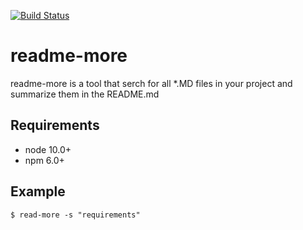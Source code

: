 [![Build Status](https://travis-ci.org/silversonicaxel/readme-more.svg?branch=master)](https://travis-ci.org/silversonicaxel/readme-more)

# readme-more
readme-more is a tool that serch for all *.MD files in your project and summarize them in the README.md


## Requirements
* node 10.0+
* npm 6.0+


## Example

```
$ read-more -s "requirements"
```
